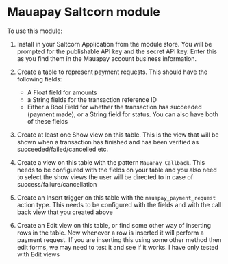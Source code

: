 # Mauapay Saltcorn module

To use this module:

1. Install in your Saltcorn Application from the module store. You will be prompted for the publishable
   API key and the secret API key. Enter this as you find them in the Mauapay account business information.

2. Create a table to represent payment requests. This should have the following fields:

   - A Float field for amounts
   - a String fields for the transaction reference ID
   - Either a Bool Field for whether the transaction has succeeded (payment made), or a String field for status. You can also have both of these fields

3. Create at least one Show view on this table. This is the view that will be shown when a transaction has finished
   and has been verified as succeeded/failed/cancelled etc.

4. Create a view on this table with the pattern `MauaPay Callback`. This needs to be configured with the fields on your table and you also need to select the show views the user will be directed to in case of success/failure/cancellation

5. Create an Insert trigger on this table with the `mauapay_payment_request` action type. This needs to be configured with the fields and with the call back view that you created above

6. Create an Edit view on this table, or find some other way of inserting rows in the table. Now whenever a row is inserted it will perform a payment request. If you are inserting this using some other method then edit forms, we may need to test it and see if it works. I have only tested with Edit views
